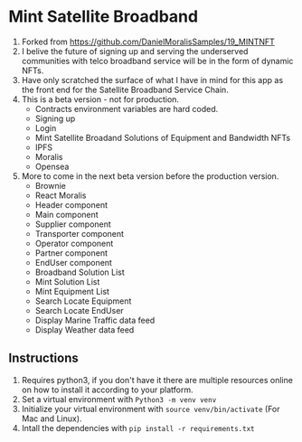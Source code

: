 # Mint Satellite Broadband
1. Forked from https://github.com/DanielMoralisSamples/19_MINTNFT
2. I belive the future of signing up and serving the underserved communities with telco broadband service will be in the form of dynamic NFTs.
3. Have only scratched the surface of what I have in mind for this app as the front end for the Satellite Broadband Service Chain.
4. This is a beta version - not for production.
   - Contracts environment variables are hard coded.
   - Signing up
   - Login
   - Mint Satellite Broadand Solutions of Equipment and Bandwidth NFTs
   - IPFS
   - Moralis
   - Opensea
5. More to come in the next beta version before the production version.
   - Brownie
   - React Moralis
   - Header component 
   - Main component
   - Supplier component
   - Transporter component
   - Operator component
   - Partner component
   - EndUser component
   - Broadband Solution List
   - Mint Solution List
   - Mint Equipment List
   - Search Locate Equipment
   - Search Locate EndUser
   - Display Marine Traffic data feed
   - Display Weather data feed

## Instructions
1. Requires python3, if you don't have it there are multiple resources online on how to install it according to your platform.
2. Set a virtual environment with `Python3 -m venv venv`
3. Initialize your virtual environment with `source venv/bin/activate` (For Mac and Linux).
4. Intall the dependencies with `pip install -r requirements.txt`